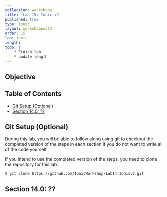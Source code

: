 ```yaml
---
collection: workshops
title: 'Lab 15: Ionic v2'
published: true
type: ionic
layout: workshoppost2
order: 15
lab: ionic
length:
todo: |
    * Finish lab
    * update length
---
```


## Objective

<!-- START doctoc generated TOC please keep comment here to allow auto update -->
<!-- DON'T EDIT THIS SECTION, INSTEAD RE-RUN doctoc TO UPDATE -->
<h2>Table of Contents</h2>

- [Git Setup (Optional)](#git-setup-optional)
- [Section 14.0: ??](#section-140-)

<!-- END doctoc generated TOC please keep comment here to allow auto update -->

## Git Setup (Optional)

During this lab, you will be able to follow along using git to checkout the completed version of the steps in each section if you do not want to write all of the code yourself.

If you intend to use the completed version of the steps, you need to clone the repository for this lab.

    $ git clone https://github.com/IonicWorkshop/Lab14-Ionicv2.git

## Section 14.0: ??